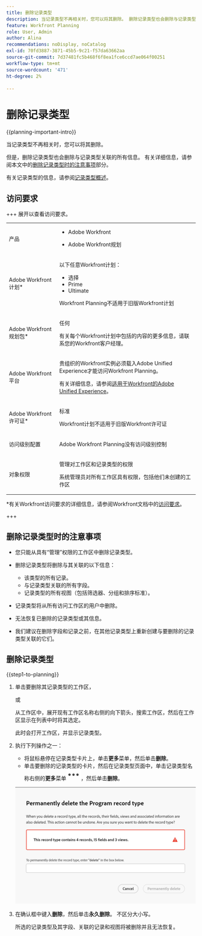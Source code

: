 ```yaml
---
title: 删除记录类型
description: 当记录类型不再相关时，您可以将其删除。 删除记录类型也会删除与记录类型关联的所有信息，如其记录、字段和视图。
feature: Workfront Planning
role: User, Admin
author: Alina
recommendations: noDisplay, noCatalog
exl-id: 70fd3887-3871-45b5-9c21-f57da63662aa
source-git-commit: 7d37481fc5b468f6f8ea1fce6ccd7ae064f00251
workflow-type: tm+mt
source-wordcount: '471'
ht-degree: 2%

---
```



<!--keep the global record type reference in yellow till January 2026-->

# 删除记录类型

<!--<span class="preview">The information on this page refers to functionality not yet generally available. It is available only in the Preview environment for all customers. After the monthly releases to Production, the same features are also available in the Production environment for customers who enabled fast releases. </span>   

<span class="preview">For information about fast releases, see [Enable or disable fast releases for your organization](/help/quicksilver/administration-and-setup/set-up-workfront/configure-system-defaults/enable-fast-release-process.md). </span>-->

{{planning-important-intro}}

当记录类型不再相关时，您可以将其删除。

但是，删除记录类型也会删除与记录类型关联的所有信息。 有关详细信息，请参阅本文中的[删除记录类型时的注意事项](#considerations-when-deleting-record-types)部分。

有关记录类型的信息，请参阅[记录类型概述](/help/quicksilver/planning/architecture/overview-of-record-types.md)。

<!-- last sentence might need to be deleted when we can recover or replace deleted record types-->

## 访问要求

+++ 展开以查看访问要求。 

<table style="table-layout:auto"> 
<col> 
</col> 
<col> 
</col> 
<tbody> 
    <tr> 
<tr> 
<td> 
   <p> 产品</p> </td> 
   <td> 
   <ul><li><p> Adobe Workfront</p></li> 
   <li><p> Adobe Workfront规划<p></li></ul></td> 
  </tr>   
<tr> 
   <td role="rowheader"><p>Adobe Workfront计划*</p></td> 
   <td> 
<p>以下任意Workfront计划：</p> 
<ul><li>选择</li> 
<li>Prime</li> 
<li>Ultimate</li></ul> 
<p>Workfront Planning不适用于旧版Workfront计划</p> 
   </td> 
<tr> 
   <td role="rowheader"><p>Adobe Workfront规划包*</p></td> 
   <td> 
<p>任何 </p> 
<p>有关每个Workfront计划中包括的内容的更多信息，请联系您的Workfront客户经理。 </p> 
   </td> 
 <tr> 
   <td role="rowheader"><p>Adobe Workfront平台</p></td> 
   <td> 
<p>贵组织的Workfront实例必须载入Adobe Unified Experience才能访问Workfront Planning。</p> 
<p>有关详细信息，请参阅<a href="/help/quicksilver/workfront-basics/navigate-workfront/workfront-navigation/adobe-unified-experience.md">适用于Workfront的Adobe Unified Experience</a>。 </p> 
   </td> 
   </tr> 
  </tr> 
  <tr> 
   <td role="rowheader"><p>Adobe Workfront许可证*</p></td> 
   <td><p> 标准</p>
   <p>Workfront计划不适用于旧版Workfront许可证</p> 
  </td> 
  </tr> 
  <tr> 
   <td role="rowheader"><p>访问级别配置</p></td> 
   <td> <p>Adobe Workfront Planning没有访问级别控制</p>   
</td> 
  </tr> 
<tr> 
   <td role="rowheader"><p>对象权限</p></td> 
   <td>   <p>管理对工作区和记录类型的权限</p>  
   <p>系统管理员对所有工作区具有权限，包括他们未创建的工作区</p></td> 
  </tr> 
</tbody> 
</table>

*有关Workfront访问要求的详细信息，请参阅Workfront文档中的[访问要求](/help/quicksilver/administration-and-setup/add-users/access-levels-and-object-permissions/access-level-requirements-in-documentation.md)。

+++   


## 删除记录类型时的注意事项

<!--check this and ensure these are still true - some things might change with / after closed beta-->

* 您只能从具有“管理”权限的工作区中删除记录类型。
* 删除记录类型将删除与其关联的以下信息：

   * 该类型的所有记录。
   * 与记录类型关联的所有字段。
   * 记录类型的所有视图（包括筛选器、分组和排序标准）。
* 记录类型将从所有访问工作区的用户中删除。
* 无法恢复已删除的记录类型或其信息。
* 我们建议在删除字段和记录之前，在其他记录类型上重新创建与要删除的记录类型关联的它们。

<!--

<div class="preview">

* You cannot delete a global record type that has been added to other workspaces. 
   
   You must first delete it from the secondary workspaces where it's been added, before you can delete it from its original workspace. 

   Deleting a global record type from their secondary workspaces only remove them, their records, and that workspace's fields from the secondary workspace. It does not delete the global record type from its original workspace.

   For information, see the section "Delete a global record type from a secondary workspace" in the article [Add existing record types from another workspace](/help/quicksilver/planning/architecture/add-existing-record-types-from-another-workspace.md). 

</div>
-->

## 删除记录类型

{{step1-to-planning}}

1. 单击要删除其记录类型的工作区，

   或

   从工作区中，展开现有工作区名称右侧的向下箭头，搜索工作区，然后在工作区显示在列表中时将其选定。

   此时会打开工作区，并显示记录类型。
1. 执行下列操作之一：

   * 将鼠标悬停在记录类型卡片上，单击&#x200B;**更多**&#x200B;菜单，然后单击&#x200B;**删除**。
   * 单击要删除的记录类型的卡片，然后在记录类型页面中，单击记录类型名称右侧的&#x200B;**更多**&#x200B;菜单![更多](assets/more-menu.png)，然后单击&#x200B;**删除**。

   ![永久删除记录类型确认](assets/permanently-delete-record-type-confirmation.png)

   <!--[!TIP]
   >
   ><span class="preview">You cannot delete global record types added to other workspaces. First, delete the global record types form their secondary workspaces before deleting them from the original workspace.</span>-->


1. 在确认框中键入&#x200B;**删除**，然后单击&#x200B;**永久删除**。 不区分大小写。

   所选的记录类型及其字段、关联的记录和视图将被删除并且无法恢复。


